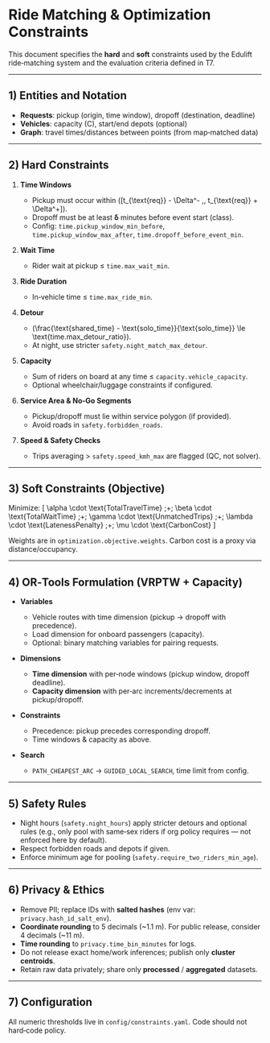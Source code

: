 # Ride Matching & Optimization Constraints

This document specifies the **hard** and **soft** constraints used by the Edulift ride‑matching system and the evaluation criteria defined in T7.

---

## 1) Entities and Notation

- **Requests**: pickup (origin, time window), dropoff (destination, deadline)
- **Vehicles**: capacity \(C\), start/end depots (optional)
- **Graph**: travel times/distances between points (from map‑matched data)

---

## 2) Hard Constraints

1. **Time Windows**
   - Pickup must occur within \([t_{\text{req}} - \Delta^- ,\, t_{\text{req}} + \Delta^+]\).
   - Dropoff must be at least **δ** minutes before event start (class).
   - Config: `time.pickup_window_min_before`, `time.pickup_window_max_after`, `time.dropoff_before_event_min`.

2. **Wait Time**
   - Rider wait at pickup ≤ `time.max_wait_min`.

3. **Ride Duration**
   - In‑vehicle time ≤ `time.max_ride_min`.

4. **Detour**
   - \(\frac{\text{shared\_time} - \text{solo\_time}}{\text{solo\_time}} \le \text{time.max\_detour\_ratio}\).
   - At night, use stricter `safety.night_match_max_detour`.

5. **Capacity**
   - Sum of riders on board at any time ≤ `capacity.vehicle_capacity`.
   - Optional wheelchair/luggage constraints if configured.

6. **Service Area & No‑Go Segments**
   - Pickup/dropoff must lie within service polygon (if provided).
   - Avoid roads in `safety.forbidden_roads`.

7. **Speed & Safety Checks**
   - Trips averaging > `safety.speed_kmh_max` are flagged (QC, not solver).

---

## 3) Soft Constraints (Objective)

Minimize:
\[
\alpha \cdot \text{TotalTravelTime} \;+\; 
\beta \cdot \text{TotalWaitTime} \;+\;
\gamma \cdot \text{UnmatchedTrips} \;+\;
\lambda \cdot \text{LatenessPenalty} \;+\;
\mu \cdot \text{CarbonCost}
\]

Weights are in `optimization.objective.weights`. Carbon cost is a proxy via distance/occupancy.

---

## 4) OR‑Tools Formulation (VRPTW + Capacity)

- **Variables**
  - Vehicle routes with time dimension (pickup → dropoff with precedence).
  - Load dimension for onboard passengers (capacity).
  - Optional: binary matching variables for pairing requests.

- **Dimensions**
  - **Time dimension** with per‑node windows (pickup window, dropoff deadline).
  - **Capacity dimension** with per‑arc increments/decrements at pickup/dropoff.

- **Constraints**
  - Precedence: pickup precedes corresponding dropoff.
  - Time windows & capacity as above.

- **Search**
  - `PATH_CHEAPEST_ARC` → `GUIDED_LOCAL_SEARCH`, time limit from config.

---

## 5) Safety Rules

- Night hours (`safety.night_hours`) apply stricter detours and optional rules (e.g., only pool with same‑sex riders if org policy requires — not enforced here by default).
- Respect forbidden roads and depots if given.
- Enforce minimum age for pooling (`safety.require_two_riders_min_age`).

---

## 6) Privacy & Ethics

- Remove PII; replace IDs with **salted hashes** (env var: `privacy.hash_id_salt_env`).
- **Coordinate rounding** to 5 decimals (~1.1 m). For public release, consider 4 decimals (~11 m).
- **Time rounding** to `privacy.time_bin_minutes` for logs.
- Do not release exact home/work inferences; publish only **cluster centroids**.
- Retain raw data privately; share only **processed** / **aggregated** datasets.

---

## 7) Configuration

All numeric thresholds live in `config/constraints.yaml`. Code should not hard‑code policy.
